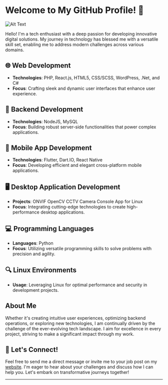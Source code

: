 # Welcome to My GitHub Profile! 👋

![Alt Text](https://camo.githubusercontent.com/f50234cb9f1be4beead6b35d3f6ec558561a79c263728818838447aa56cb5401/68747470733a2f2f63646e2e6a7364656c6976722e6e65742f67682f73756e3032323553554e2f73756e3032323553554e2f6173736574732f696d616765732f68722e676966)

Hello! I'm a tech enthusiast with a deep passion for developing innovative digital solutions. My journey in technology has blessed me with a versatile skill set, enabling me to address modern challenges across various domains.

## 🌐 Web Development
- **Technologies**: PHP, React.js, HTML5, CSS/SCSS, WordPress, .Net, and C#
- **Focus**: Crafting sleek and dynamic user interfaces that enhance user experience.

## 🔧 Backend Development
- **Technologies**: NodeJS, MySQL
- **Focus**: Building robust server-side functionalities that power complex applications.

## 📱 Mobile App Development
- **Technologies**: Flutter, Dart.IO, React Native
- **Focus**: Developing efficient and elegant cross-platform mobile applications.

## 🖥️ Desktop Application Development
- **Projects**: ONVIF OpenCV CCTV Camera Console App for Linux
- **Focus**: Integrating cutting-edge technologies to create high-performance desktop applications.

## 💻 Programming Languages
- **Languages**: Python
- **Focus**: Utilizing versatile programming skills to solve problems with precision and agility.

## 🔍 Linux Environments
- **Usage**: Leveraging Linux for optimal performance and security in development projects.

## About Me
Whether it's creating intuitive user experiences, optimizing backend operations, or exploring new technologies, I am continually driven by the challenge of the ever-evolving tech landscape. I aim for excellence in every project, striving to make a significant impact through my work.

## 🤝 Let's Connect!
Feel free to send me a direct message or invite me to your job post on my [website](https://francelee.co/). I'm eager to hear about your challenges and discuss how I can help you. Let's embark on transformative journeys together!

---
